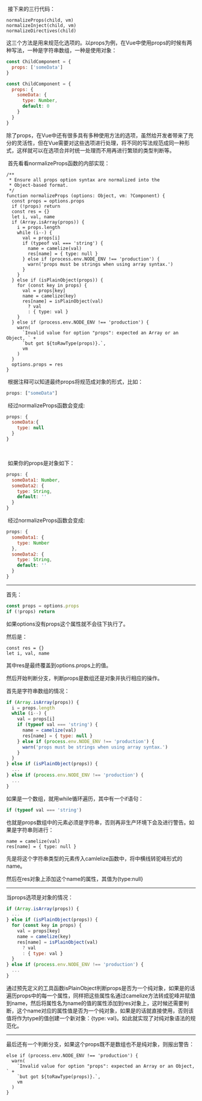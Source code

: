 ​		接下来的三行代码：

```
normalizeProps(child, vm)
normalizeInject(child, vm)
normalizeDirectives(child)
```

​		这三个方法是用来规范化选项的。以props为例，在Vue中使用props的时候有两种写法，一种是字符串数组，一种是使用对象：

```js
const ChildComponent = {
  props: ['someData']
}
```

```js
const ChildComponent = {
  props: {
    someData: {
      type: Number,
      default: 0
    }
  }
}
```

​		除了props，在Vue中还有很多具有多种使用方法的选项，虽然给开发者带来了充分的灵活性，但在Vue需要对这些选项进行处理，将不同的写法规范成同一种形式，这样就可以在选项合并时统一处理而不用再进行繁琐的类型判断等。

​		首先看看normalizeProps函数的内部实现：

```
/**
 * Ensure all props option syntax are normalized into the
 * Object-based format.
 */
function normalizeProps (options: Object, vm: ?Component) {
  const props = options.props
  if (!props) return
  const res = {}
  let i, val, name
  if (Array.isArray(props)) {
    i = props.length
    while (i--) {
      val = props[i]
      if (typeof val === 'string') {
        name = camelize(val)
        res[name] = { type: null }
      } else if (process.env.NODE_ENV !== 'production') {
        warn('props must be strings when using array syntax.')
      }
    }
  } else if (isPlainObject(props)) {
    for (const key in props) {
      val = props[key]
      name = camelize(key)
      res[name] = isPlainObject(val)
        ? val
        : { type: val }
    }
  } else if (process.env.NODE_ENV !== 'production') {
    warn(
      `Invalid value for option "props": expected an Array or an Object, ` +
      `but got ${toRawType(props)}.`,
      vm
    )
  }
  options.props = res
}
```

​		根据注释可以知道最终props将规范成对象的形式，比如：

```js
props: ["someData"]
```

​		经过normalizeProps函数会变成:

```js
props: {
  someData:{
    type: null
  }
}
```

​	

​		如果你的props是对象如下：

```js
props: {
  someData1: Number,
  someData2: {
    type: String,
    default: ''
  }
}
```

​		经过normalizeProps函数会变成:

```js
props: {
  someData1: {
    type: Number
  },
  someData2: {
    type: String,
    default: ''
  }
}
```

____

首先：

```js
const props = options.props
if (!props) return
```

如果options没有props这个属性就不会往下执行了。



然后是：

```
const res = {}
let i, val, name
```

其中res是最终覆盖到options.props上的值。

然后开始判断分支，判断props是数组还是对象并执行相应的操作。

首先是字符串数组的情况：

```js
if (Array.isArray(props)) {
  i = props.length
  while (i--) {
    val = props[i]
    if (typeof val === 'string') {
      name = camelize(val)
      res[name] = { type: null }
    } else if (process.env.NODE_ENV !== 'production') {
      warn('props must be strings when using array syntax.')
    }
  }
} else if (isPlainObject(props)) {
  ...
} else if (process.env.NODE_ENV !== 'production') {
  ...
}
```

如果是一个数组，就用while循环遍历，其中有一个if语句：

```js
if (typeof val === 'string') 
```

也就是props数组中的元素必须是字符串，否则再非生产环境下会及进行警告。如果是字符串则进行：

```
name = camelize(val)
res[name] = { type: null }
```

先是将这个字符串类型的元素传入camlelize函数中，将中横线转驼峰形式的name。

然后在res对象上添加这个name的属性，其值为{type:null}

___

当props选项是对象的情况：

```js
if (Array.isArray(props)) {
  ...
} else if (isPlainObject(props)) {
  for (const key in props) {
    val = props[key]
    name = camelize(key)
    res[name] = isPlainObject(val)
      ? val
      : { type: val }
  }
} else if (process.env.NODE_ENV !== 'production') {
  ...
}
```

​		通过预先定义的工具函数isPlainObject判断props是否为一个纯对象，如果是的话遍历props中的每一个属性，同样把这些属性名通过camelize方法转成驼峰并赋值到name，然后将属性名为name的值的属性添加到res对象上，这时候还需要判断，这个name对应的属性值是否为一个纯对象，如果是的话就直接使用，否则该值将作为type的值创建一个新对象：{type: val}。如此就实现了对纯对象语法的规范化。

___

​		最后还有一个判断分支，如果这个props既不是数组也不是纯对象，则报出警告：

```
else if (process.env.NODE_ENV !== 'production') {
  warn(
    `Invalid value for option "props": expected an Array or an Object, ` +
    `but got ${toRawType(props)}.`,
    vm
  )
}
```

​		

